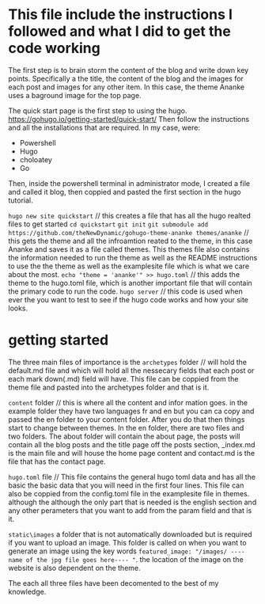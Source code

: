 # This file include the instructions I followed and what I did to get the code working

The first step is to brain storm the content of the blog and write down key points. 
Specifically a the title, the content of the blog and the images for each post and 
images for any other item. In this case, the theme Ananke uses a baground image for 
the top page.

The quick start page is the first step to using the hugo. https://gohugo.io/getting-started/quick-start/
Then follow the instructions and all the installations that are required. In my case,
were:
- Powershell
- Hugo
- choloatey 
- Go

Then, inside the powershell terminal in administrator mode, I created a file and called 
it blog, then coppied and pasted the first section in the hugo tutorial.

`hugo new site quickstart` // this creates a file that has all the hugo realted files 
    to get started
`cd quickstart`
`git init`
`git submodule add https://github.com/theNewDynamic/gohugo-theme-ananke themes/ananke` 
    // this gets the theme and all the infroamtion reated to the theme, in this case 
    Ananke and saves it as a file called themes. This themes file also contains the 
    information needed to run the theme as well as the README instructions to use the
    the theme as well as the examplesite file which is what we care about the most.
`echo "theme = 'ananke'" >> hugo.toml` // this adds the theme to the hugo.toml file,
    which is another important file that will contain the primary code to run the
    code.
`hugo server` // this code is used when ever the you want to test to see if the 
    hugo code works and how your site looks.

# getting started

The three main files of importance is the 
`archetypes` folder // will hold the default.md file and which will hold all the 
    nessecary fields that each post or each mark down(.md) field will have. This
    file can be coppied from the theme file and pasted into the archetypes folder
    and that is it. 

`content` folder // this is where all the content and infor mation goes. in the example 
    folder they have two languages fr and en but you can ca copy and passed the en folder
    to your content folder. After you do that then things start to change between themes. 
    In the en folder, there are two files and two folders. The about folder will contain 
    the about page, the posts will contain all the blog posts and the title page off the 
    posts section, _index.md is the main file and will house the home page content and 
    contact.md is the file that has the contact page.
    
`hugo.toml` file // This file contains the general hugo toml data and has all the basic 
    the basic data that you will need in the first four lines. This file can also be coppied
    from the config.toml file in the examplesite file in themes. although the although the 
    only part that is needed is the english section and any other perameters that you want to
    add from the param field and that is it.

`static\images` a folder that is not automatically downloaded but is required if you want to 
    upload an image. This folder is called on when you want to generate an image using the
    key words `featured_image: "/images/ ----name of the jpg file goes here---- "`. the
    location of the image on the website is also dependent on the theme. 

    
The each all three files have been decomented to the best of my knowledge.

